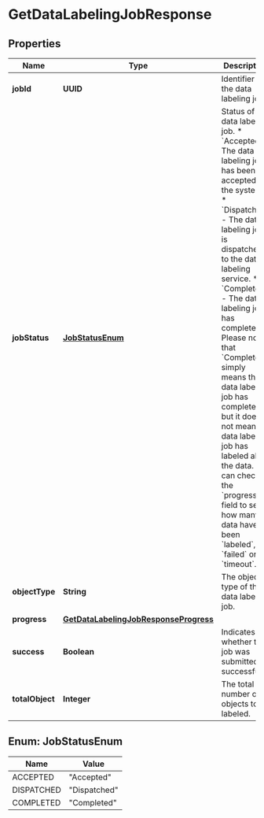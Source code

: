 

# GetDataLabelingJobResponse


## Properties

| Name | Type | Description | Notes |
|------------ | ------------- | ------------- | -------------|
|**jobId** | **UUID** | Identifier of the data labeling job.  |  [optional] |
|**jobStatus** | [**JobStatusEnum**](#JobStatusEnum) | Status of the data labeling job.  * &#x60;Accepted&#x60; - The data labeling job has been accepted by the system. * &#x60;Dispatched&#x60; - The data labeling job is dispatched to the data labeling service. * &#x60;Completed&#x60; - The data labeling job has completed. Please note that &#x60;Completed&#x60; simply means the data labeling job has completed, but it does not mean the data labeling job has labeled all the data. You can check the &#x60;progress&#x60; field to see how many data have been &#x60;labeled&#x60;, &#x60;failed&#x60; or &#x60;timeout&#x60;.  |  [optional] |
|**objectType** | **String** | The object type of the data labeling job.  |  [optional] |
|**progress** | [**GetDataLabelingJobResponseProgress**](GetDataLabelingJobResponseProgress.md) |  |  [optional] |
|**success** | **Boolean** | Indicates whether the job was submitted successfully.  |  [optional] |
|**totalObject** | **Integer** | The total number of objects to be labeled.  |  [optional] |



## Enum: JobStatusEnum

| Name | Value |
|---- | -----|
| ACCEPTED | &quot;Accepted&quot; |
| DISPATCHED | &quot;Dispatched&quot; |
| COMPLETED | &quot;Completed&quot; |



